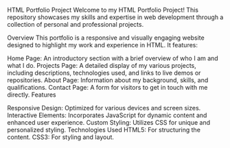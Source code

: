 

HTML Portfolio Project
Welcome to my HTML Portfolio Project! This repository showcases my skills and expertise in web development through a collection of personal and professional projects.

Overview
This portfolio is a responsive and visually engaging website designed to highlight my work and experience in HTML. It features:

Home Page: An introductory section with a brief overview of who I am and what I do.
Projects Page: A detailed display of my various projects, including descriptions, technologies used, and links to live demos or repositories.
About Page: Information about my background, skills, and qualifications.
Contact Page: A form for visitors to get in touch with me directly.
Features

Responsive Design: Optimized for various devices and screen sizes.
Interactive Elements: Incorporates JavaScript for dynamic content and enhanced user experience.
Custom Styling: Utilizes CSS for unique and personalized styling.
Technologies Used
HTML5: For structuring the content.
CSS3: For styling and layout.
